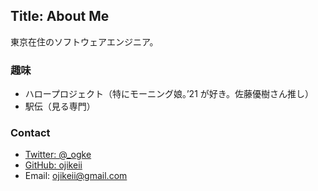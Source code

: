 Title: About Me
---
東京在住のソフトウェアエンジニア。

### 趣味
- ハロープロジェクト（特にモーニング娘。’21 が好き。佐藤優樹さん推し）
- 駅伝（見る専門）

### Contact
- [Twitter: @_ogke](https://twitter.com/_ogke)
- [GitHub: ojikeii](https://github.com/ojikeii)
- Email: ojikeii@gmail.com